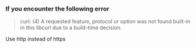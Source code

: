 ### If you encounter the following error
> curl: (4) A requested feature, protocol or option was not found built-in in this libcurl due to a build-time decision.

Use http instead of https
